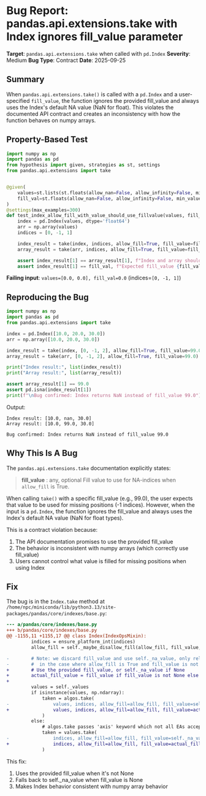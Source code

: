 # Bug Report: pandas.api.extensions.take with Index ignores fill_value parameter

**Target**: `pandas.api.extensions.take` when called with `pd.Index`
**Severity**: Medium
**Bug Type**: Contract
**Date**: 2025-09-25

## Summary

When `pandas.api.extensions.take()` is called with a `pd.Index` and a user-specified `fill_value`, the function ignores the provided fill_value and always uses the Index's default NA value (NaN for float). This violates the documented API contract and creates an inconsistency with how the function behaves on numpy arrays.

## Property-Based Test

```python
import numpy as np
import pandas as pd
from hypothesis import given, strategies as st, settings
from pandas.api.extensions import take


@given(
    values=st.lists(st.floats(allow_nan=False, allow_infinity=False, min_value=-1000, max_value=1000), min_size=2, max_size=20),
    fill_val=st.floats(allow_nan=False, allow_infinity=False, min_value=-10000, max_value=10000)
)
@settings(max_examples=300)
def test_index_allow_fill_with_value_should_use_fillvalue(values, fill_val):
    index = pd.Index(values, dtype='float64')
    arr = np.array(values)
    indices = [0, -1, 1]

    index_result = take(index, indices, allow_fill=True, fill_value=fill_val)
    array_result = take(arr, indices, allow_fill=True, fill_value=fill_val)

    assert index_result[1] == array_result[1], f"Index and array should return same fill_value"
    assert index_result[1] == fill_val, f"Expected fill_value {fill_val}, got {index_result[1]}"
```

**Failing input**: `values=[0.0, 0.0], fill_val=0.0` (indices=`[0, -1, 1]`)

## Reproducing the Bug

```python
import numpy as np
import pandas as pd
from pandas.api.extensions import take

index = pd.Index([10.0, 20.0, 30.0])
arr = np.array([10.0, 20.0, 30.0])

index_result = take(index, [0, -1, 2], allow_fill=True, fill_value=99.0)
array_result = take(arr, [0, -1, 2], allow_fill=True, fill_value=99.0)

print("Index result:", list(index_result))
print("Array result:", list(array_result))

assert array_result[1] == 99.0
assert pd.isna(index_result[1])
print(f"\nBug confirmed: Index returns NaN instead of fill_value 99.0")
```

Output:
```
Index result: [10.0, nan, 30.0]
Array result: [10.0, 99.0, 30.0]

Bug confirmed: Index returns NaN instead of fill_value 99.0
```

## Why This Is A Bug

The `pandas.api.extensions.take` documentation explicitly states:

> **fill_value** : any, optional
>     Fill value to use for NA-indices when `allow_fill` is True.

When calling `take()` with a specific fill_value (e.g., 99.0), the user expects that value to be used for missing positions (-1 indices). However, when the input is a `pd.Index`, the function ignores the fill_value and always uses the Index's default NA value (NaN for float types).

This is a contract violation because:
1. The API documentation promises to use the provided fill_value
2. The behavior is inconsistent with numpy arrays (which correctly use fill_value)
3. Users cannot control what value is filled for missing positions when using Index

## Fix

The bug is in the `Index.take` method at `/home/npc/miniconda/lib/python3.13/site-packages/pandas/core/indexes/base.py`:

```diff
--- a/pandas/core/indexes/base.py
+++ b/pandas/core/indexes/base.py
@@ -1155,11 +1155,17 @@ class Index(IndexOpsMixin):
         indices = ensure_platform_int(indices)
         allow_fill = self._maybe_disallow_fill(allow_fill, fill_value, indices)

-        # Note: we discard fill_value and use self._na_value, only relevant
-        #  in the case where allow_fill is True and fill_value is not None
+        # Use the provided fill_value, or self._na_value if None
+        actual_fill_value = fill_value if fill_value is not None else self._na_value
+
         values = self._values
         if isinstance(values, np.ndarray):
             taken = algos.take(
-                values, indices, allow_fill=allow_fill, fill_value=self._na_value
+                values, indices, allow_fill=allow_fill, fill_value=actual_fill_value
             )
         else:
             # algos.take passes 'axis' keyword which not all EAs accept
             taken = values.take(
-                indices, allow_fill=allow_fill, fill_value=self._na_value
+                indices, allow_fill=allow_fill, fill_value=actual_fill_value
             )
```

This fix:
1. Uses the provided fill_value when it's not None
2. Falls back to self._na_value when fill_value is None
3. Makes Index behavior consistent with numpy array behavior